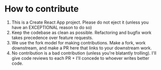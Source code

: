 # How to contribute

1. This is a Create React App project. Please do not eject it (unless you have an EXCEPTIONAL reason to do so)
2. Keep the codebase as clean as possible. Refactoring and bugfix work takes precedence over feature requests.
3. We use the fork model for making contributions. Make a fork, work downstream, and make a PR here that links to your downstream work.
4. No contribution is a bad contribution (unless you're blatantly trolling). I'll give code reviews to each PR + I'll concede to whoever writes better code.
